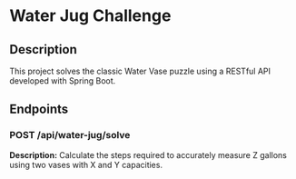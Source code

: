 # Water Jug Challenge

## Description
This project solves the classic Water Vase puzzle using a RESTful API developed with Spring Boot.

## Endpoints

### POST /api/water-jug/solve

**Description:** Calculate the steps required to accurately measure Z gallons using two vases with X and Y capacities.
